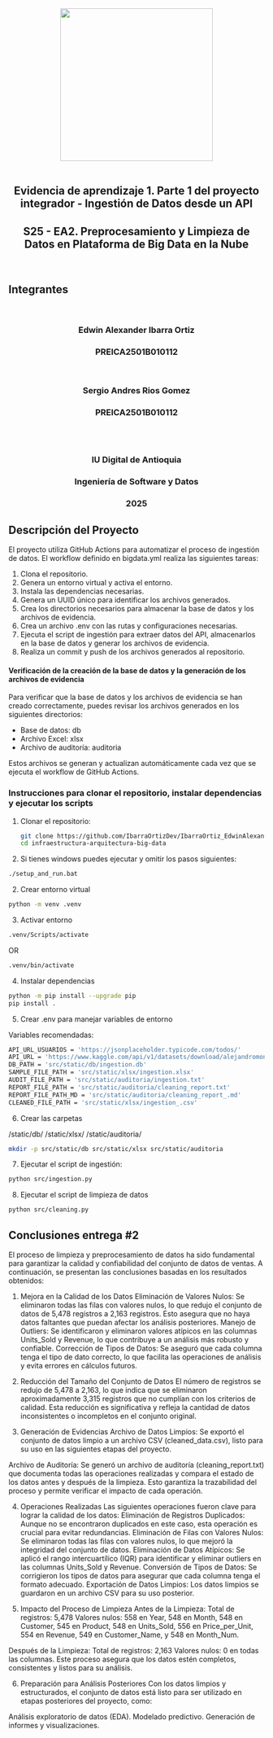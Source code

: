 <div style="text-align:center">
<img style="width:300px" src="https://www.iudigital.edu.co/images/11.-IU-DIGITAL.png"/>
</div>

<br/>

<div style="text-align:center">
 <h2>Evidencia de aprendizaje 1. Parte 1 del proyecto integrador - Ingestión de Datos desde un API</h2>
</div>
<div style="text-align:center">
 <h2>S25 - EA2. Preprocesamiento y Limpieza de Datos en Plataforma de Big Data en la Nube</h2>
</div>
<br/>

## Integrantes
<br/>
<div style="text-align:center">
 <h3>Edwin Alexander Ibarra Ortiz</h3>
 <h3>PREICA2501B010112</h3>
</div>
<br/>
<div style="text-align:center">
 <h3>Sergio Andres Rios Gomez</h3>
 <h3>PREICA2501B010112</h3>
</div>
<br/>
<br/>

<div style="text-align:center">
 <h3>IU Digital de Antioquia</h3>
 <h3>Ingeniería de Software y Datos</h3>
 <h3>2025</h3>
</div>

## Descripción del Proyecto

El proyecto utiliza GitHub Actions para automatizar el proceso de ingestión de datos. El workflow definido en bigdata.yml realiza las siguientes tareas:

1. Clona el repositorio.
2. Genera un entorno virtual y activa el entorno.
3. Instala las dependencias necesarias.
4. Genera un UUID único para identificar los archivos generados.
5. Crea los directorios necesarios para almacenar la base de datos y los archivos de evidencia.
6. Crea un archivo .env con las rutas y configuraciones necesarias.
7. Ejecuta el script de ingestión para extraer datos del API, almacenarlos en la base de datos y generar los archivos de evidencia.
8. Realiza un commit y push de los archivos generados al repositorio.

#### Verificación de la creación de la base de datos y la generación de los archivos de evidencia
Para verificar que la base de datos y los archivos de evidencia se han creado correctamente, puedes revisar los archivos generados en los siguientes directorios:

- Base de datos: db
- Archivo Excel: xlsx
- Archivo de auditoría: auditoria

Estos archivos se generan y actualizan automáticamente cada vez que se ejecuta el workflow de GitHub Actions.

### Instrucciones para clonar el repositorio, instalar dependencias y ejecutar los scripts

1. Clonar el repositorio:
   ```sh
   git clone https://github.com/IbarraOrtizDev/IbarraOrtiz_EdwinAlexander_infraestructura-arquitectura-big-data
   cd infraestructura-arquitectura-big-data
   ```
2. Si tienes windows puedes ejecutar y omitir los pasos siguientes:
```sh
./setup_and_run.bat
```

2. Crear entorno virtual

```sh
python -m venv .venv
```

3. Activar entorno

```sh
.venv/Scripts/activate
```
OR
```BASH
.venv/bin/activate
```

4. Instalar dependencias

```sh
python -m pip install --upgrade pip
pip install .
```

5. Crear .env para manejar variables de entorno

Variables recomendadas:

```sh
API_URL_USUARIOS = 'https://jsonplaceholder.typicode.com/todos/'
API_URL = 'https://www.kaggle.com/api/v1/datasets/download/alejandromontero1/ventas'
DB_PATH = 'src/static/db/ingestion.db'
SAMPLE_FILE_PATH = 'src/static/xlsx/ingestion.xlsx'
AUDIT_FILE_PATH = 'src/static/auditoria/ingestion.txt'
REPORT_FILE_PATH = 'src/static/auditoria/cleaning_report.txt'
REPORT_FILE_PATH_MD = 'src/static/auditoria/cleaning_report_.md'
CLEANED_FILE_PATH = 'src/static/xlsx/ingestion_.csv'
```

6. Crear las carpetas 

/static/db/
/static/xlsx/
/static/auditoria/

```sh
mkdir -p src/static/db src/static/xlsx src/static/auditoria
```

7. Ejecutar el script de ingestión:

```sh
python src/ingestion.py
```

8. Ejecutar el script de limpieza de datos

```sh
python src/cleaning.py
```

## Conclusiones entrega #2

El proceso de limpieza y preprocesamiento de datos ha sido fundamental para garantizar la calidad y confiabilidad del conjunto de datos de ventas. A continuación, se presentan las conclusiones basadas en los resultados obtenidos:

1. Mejora en la Calidad de los Datos
Eliminación de Valores Nulos: Se eliminaron todas las filas con valores nulos, lo que redujo el conjunto de datos de 5,478 registros a 2,163 registros. Esto asegura que no haya datos faltantes que puedan afectar los análisis posteriores.
Manejo de Outliers: Se identificaron y eliminaron valores atípicos en las columnas Units_Sold y Revenue, lo que contribuye a un análisis más robusto y confiable.
Corrección de Tipos de Datos: Se aseguró que cada columna tenga el tipo de dato correcto, lo que facilita las operaciones de análisis y evita errores en cálculos futuros.

2. Reducción del Tamaño del Conjunto de Datos
El número de registros se redujo de 5,478 a 2,163, lo que indica que se eliminaron aproximadamente 3,315 registros que no cumplían con los criterios de calidad. Esta reducción es significativa y refleja la cantidad de datos inconsistentes o incompletos en el conjunto original.

3. Generación de Evidencias
Archivo de Datos Limpios: Se exportó el conjunto de datos limpio a un archivo CSV (cleaned_data.csv), listo para su uso en las siguientes etapas del proyecto.

Archivo de Auditoría: Se generó un archivo de auditoría (cleaning_report.txt) que documenta todas las operaciones realizadas y compara el estado de los datos antes y después de la limpieza. Esto garantiza la trazabilidad del proceso y permite verificar el impacto de cada operación.

4. Operaciones Realizadas
Las siguientes operaciones fueron clave para lograr la calidad de los datos:
Eliminación de Registros Duplicados: Aunque no se encontraron duplicados en este caso, esta operación es crucial para evitar redundancias.
Eliminación de Filas con Valores Nulos: Se eliminaron todas las filas con valores nulos, lo que mejoró la integridad del conjunto de datos.
Eliminación de Datos Atípicos: Se aplicó el rango intercuartílico (IQR) para identificar y eliminar outliers en las columnas Units_Sold y Revenue.
Conversión de Tipos de Datos: Se corrigieron los tipos de datos para asegurar que cada columna tenga el formato adecuado.
Exportación de Datos Limpios: Los datos limpios se guardaron en un archivo CSV para su uso posterior.

5. Impacto del Proceso de Limpieza
Antes de la Limpieza:
Total de registros: 5,478
Valores nulos: 558 en Year, 548 en Month, 548 en Customer, 545 en Product, 548 en Units_Sold, 556 en Price_per_Unit, 554 en Revenue, 549 en Customer_Name, y 548 en Month_Num.

Después de la Limpieza:
Total de registros: 2,163
Valores nulos: 0 en todas las columnas.
Este proceso asegura que los datos estén completos, consistentes y listos para su análisis.

6. Preparación para Análisis Posteriores
Con los datos limpios y estructurados, el conjunto de datos está listo para ser utilizado en etapas posteriores del proyecto, como:

Análisis exploratorio de datos (EDA).
Modelado predictivo.
Generación de informes y visualizaciones.